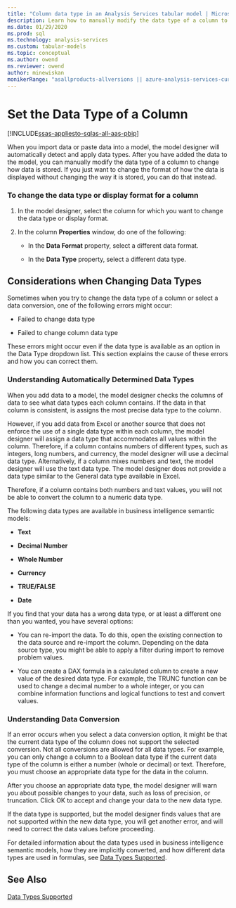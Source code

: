 ```yaml
---
title: "Column data type in an Analysis Services tabular model | Microsoft Docs"
description: Learn how to manually modify the data type of a column to change how data is stored. 
ms.date: 01/29/2020
ms.prod: sql
ms.technology: analysis-services
ms.custom: tabular-models
ms.topic: conceptual
ms.author: owend
ms.reviewer: owend
author: minewiskan
monikerRange: "asallproducts-allversions || azure-analysis-services-current || power-bi-premium-current || >= sql-analysis-services-2016"
---
```

# Set the Data Type of a Column

[!INCLUDE[ssas-appliesto-sqlas-all-aas-pbip](../includes/ssas-appliesto-sqlas-all-aas-pbip.md)]

  When you import data or paste data into a model, the model designer will automatically detect and apply data types. After you have added the data to the model, you can manually modify the data type of a column to change how data is stored. If you just want to change the format of how the data is displayed without changing the way it is stored, you can do that instead.  
  
### To change the data type or display format for a column  
  
1.  In the model designer, select the column for which you want to change the data type or display format.  
  
2.  In the column **Properties** window, do one of the following:  
  
    -   In the **Data Format** property, select a different data format.  
  
    -   In the **Data Type** property, select a different data type.  
  
## Considerations when Changing Data Types  
 Sometimes when you try to change the data type of a column or select a data conversion, one of the following errors might occur:  
  
-   Failed to change data type  
  
-   Failed to change column data type  
  
 These errors might occur even if the data type is available as an option in the Data Type dropdown list. This section explains the cause of these errors and how you can correct them.  
  
### Understanding Automatically Determined Data Types  
 When you add data to a model, the model designer checks the columns of data to see what data types each column contains. If the data in that column is consistent, is assigns the most precise data type to the column.  
  
 However, if you add data from Excel or another source that does not enforce the use of a single data type within each column, the model designer will assign a data type that accommodates all values within the column. Therefore, if a column contains numbers of different types, such as integers, long numbers, and currency, the model designer will use a decimal data type. Alternatively, if a column mixes numbers and text, the model designer will use the text data type. The model designer does not provide a data type similar to the General data type available in Excel.  
  
 Therefore, if a column contains both numbers and text values, you will not be able to convert the column to a numeric data type.  
  
 The following data types are available in business intelligence semantic models:  
  
-   **Text**  
  
-   **Decimal Number**  
  
-   **Whole Number**  
  
-   **Currency**  
  
-   **TRUE/FALSE**  
  
-   **Date**  
  
 If you find that your data has a wrong data type, or at least a different one than you wanted, you have several options:  
  
-   You can re-import the data. To do this, open the existing connection to the data source and re-import the column. Depending on the data source type, you might be able to apply a filter during import to remove problem values.  
  
-   You can create a DAX formula in a calculated column to create a new value of the desired data type. For example, the TRUNC function can be used to change a decimal number to a whole integer, or you can combine information functions and logical functions to test and convert values.  
  
### Understanding Data Conversion  
 If an error occurs when you select a data conversion option, it might be that the current data type of the column does not support the selected conversion. Not all conversions are allowed for all data types. For example, you can only change a column to a Boolean data type if the current data type of the column is either a number (whole or decimal) or text. Therefore, you must choose an appropriate data type for the data in the column.  
  
 After you choose an appropriate data type, the model designer will warn you about possible changes to your data, such as loss of precision, or truncation. Click OK to accept and change your data to the new data type.  
  
 If the data type is supported, but the model designer finds values that are not supported within the new data type, you will get another error, and will need to correct the data values before proceeding.  
  
 For detailed information about the data types used in business intelligence semantic models, how they are implicitly converted, and how different data types are used in formulas, see [Data Types Supported](../../analysis-services/tabular-models/data-types-supported-ssas-tabular.md).  
  
## See Also  
 [Data Types Supported](../../analysis-services/tabular-models/data-types-supported-ssas-tabular.md)  
  
  
